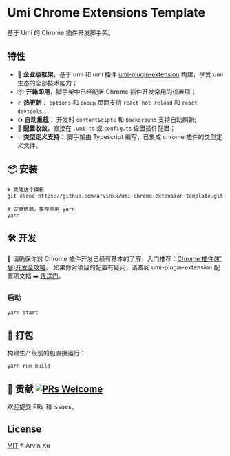 # Umi Chrome Extensions Template

基于 Umi 的 Chrome 插件开发脚手架。

## 特性

- 🌋 **企业级框架**，基于 umi 和 umi 插件 [umi-plugin-extension](https://github.com/arvinxx/umi-plugin-extensions) 构建，享受 umi 生态的全部技术能力；
- 📦 **开箱即用**，脚手架中已经配置 Chrome 插件开发常用的设置项；
- 🔥 **热更新**： `options` 和 `popup` 页面支持 `react hot reload` 和 `react devtools`；
- ♻️ **自动重载**： 开发时 `contentScipts` 和 `background` 支持自动刷新;
- 🔧 **配置收敛**，直接在 `.umi.ts` 或 `config.ts` 设置插件配置；
- 💡 **类型定义支持**： 脚手架由 Typescript 编写，已集成 chrome 插件的类型定义文件。

## 📦 安装

```
# 克隆这个模板
git clone https://github.com/arvinxx/umi-chrome-extension-template.git

# 安装依赖，推荐使用 yarn
yarn
```

## 🛠️ 开发

🔔 请确保你对 Chrome 插件开发已经有基本的了解，入门推荐：[Chrome 插件(扩展)开发全攻略](https://arvinxx.github.io/umi-plugin-extensions/#/tutorial)。
如果你对项目的配置有疑问，请查阅 umi-plugin-extension 配置项文档 ➡️ [传送门](https://arvinxx.github.io/umi-plugin-extensions/#/api)。

### 启动

```
yarn start
```

## 👷 打包

构建生产级别的包直接运行：

```
yarn run build
```

## 🤝 贡献 [![PRs Welcome](https://camo.githubusercontent.com/0ff11ed110cfa69f703ef0dcca3cee6141c0a8ef465e8237221ae245de3deb3d/68747470733a2f2f696d672e736869656c64732e696f2f62616467652f5052732d77656c636f6d652d627269676874677265656e2e7376673f7374796c653d666c61742d737175617265)](http://makeapullrequest.com/)

欢迎提交 PRs 和 issues。

## License

[MIT](./LICENSE) ® Arvin Xu
